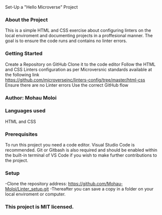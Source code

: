 Set-Up a "Hello Microverse" Project

### About the Project

This is a simple HTML and CSS exercise about configuring linters on the local enviroment and documenting projects in a proffesional manner.
The goal is to ensure the code runs and contains no linter
 errors.

### Getting Started

Create a Repository on GitHub
Clone it to the code editor
Follow the HTML and CSS Linters configuration as per Microversnic standards available at the following link  
 https://github.com/microverseinc/linters-config/tree/master/html-css
Ensure there are no Linter errors
Use the correct GitHub flow

### Author: Mohau Moloi

### Languages used

HTML and CSS

### Prerequisites

To run this project you need a code editor. Visual Studio Code is recommended.
Git or Gitbash is also required and should be enabled within the built-in terminal of VS Code if you wish to make further contributions to the project.

### Setup

-Clone the repository address: https://github.com/Mohau-Moloi/Linter_setup.git
-Thereafter you can save a copy in a folder on your local enviroment or computer.

### This project is MIT licensed.
